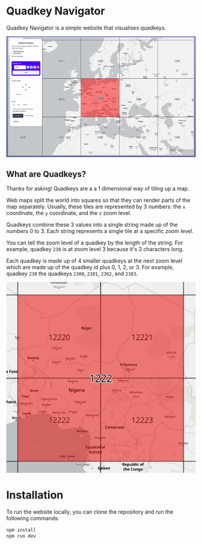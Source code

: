 # Quadkey Navigator

Quadkey Navigator is a simple website that visualises quadkeys.

![Quadkey Navigator Screenshot](https://raw.githubusercontent.com/dchirst/quadkey-io/cb17f447252cf62df228dbd15742754c545613a3/MDMedia/screenshot.jpg)

## What are Quadkeys?

Thanks for asking! Quadkeys are a a 1 dimensional way of tiling up a map.

Web maps split the world into squares so that they can render parts of the map separately. Usually, these tiles are
represented by 3 numbers: the `x` coordinate, the `y` coordinate, and the `z` zoom level. 

Quadkeys combine these 3 values into a single string made up of the numbers 0 to 3. Each string represents a single tile
at a specific zoom level. 

You can tell the zoom level of a quadkey by the length of the string. For example, quadkey `230` is at zoom level 3 
because it's 3 characters long.

Each quadkey is made up of 4 smaller quadkeys at the next zoom level which are made up of the quadkey id plus 
0, 1, 2, or 3. For example, quadkey `230` the quadkeys `2300`, `2301`, `2302`, and `2303`.

![Quadkey Visualisation](https://raw.githubusercontent.com/dchirst/quadkey-io/cb17f447252cf62df228dbd15742754c545613a3/MDMedia/quadkey_example.jpg)

# Installation

To run the website locally, you can clone the repository and run the following commands:

```bash
npm install
npm run dev
```